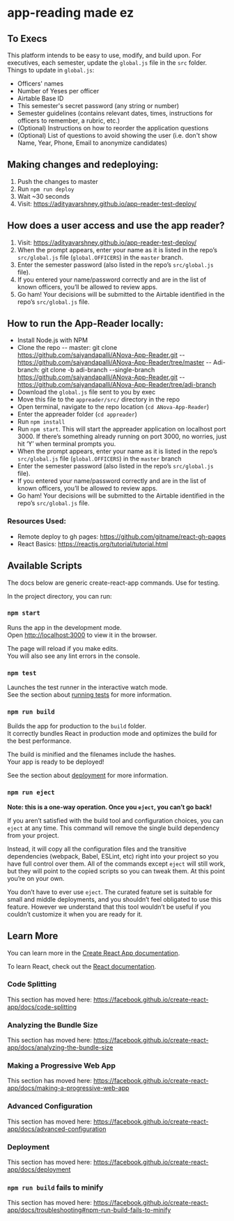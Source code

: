 # app-reading made ez

## To Execs
This platform intends to be easy to use, modify, and build upon. For executives, each semester, update the `global.js` file in the `src` folder. Things to update in `global.js`:
- Officers' names
- Number of Yeses per officer
- Airtable Base ID
- This semester's secret password (any string or number)
- Semester guidelines (contains relevant dates, times, instructions for officers to remember, a rubric, etc.)
- (Optional) Instructions on how to reorder the application questions
- (Optional) List of questions to avoid showing the user (i.e. don't show Name, Year, Phone, Email to anonymize candidates)

## Making changes and redeploying:
1. Push the changes to master
2. Run `npm run deploy`
3. Wait ~30 seconds
4. Visit: https://adityavarshney.github.io/app-reader-test-deploy/

## How does a user access and use the app reader?
1. Visit: https://adityavarshney.github.io/app-reader-test-deploy/
2. When the prompt appears, enter your name as it is listed in the repo’s `src/global.js` file (`global.OFFICERS`) in the `master` branch.
3. Enter the semester password (also listed in the repo’s `src/global.js` file).
4. If you entered your name/password correctly and are in the list of known officers, you’ll be allowed to review apps.
5. Go ham! Your decisions will be submitted to the Airtable identified in the repo’s `src/global.js` file.

## How to run the App-Reader locally:
- Install Node.js with NPM
- Clone the repo
-- master: git clone https://github.com/saiyandapalli/ANova-App-Reader.git 
-- https://github.com/saiyandapalli/ANova-App-Reader/tree/master
-- Adi-branch: git clone -b adi-branch --single-branch https://github.com/saiyandapalli/ANova-App-Reader.git
-- https://github.com/saiyandapalli/ANova-App-Reader/tree/adi-branch
- Download the `global.js` file sent to you by exec
- Move this file to the `appreader/src/` directory in the repo
- Open terminal, navigate to the repo location (`cd ANova-App-Reader`)
- Enter the appreader folder (`cd appreader`)
- Run `npm install`
- Run `npm start`. This will start the appreader application on localhost port 3000. If there’s something already running on port 3000, no worries, just hit ‘Y’ when terminal prompts you.
- When the prompt appears, enter your name as it is listed in the repo’s `src/global.js` file (`global.OFFICERS`) in the `master` branch
- Enter the semester password (also listed in the repo’s `src/global.js` file).
- If you entered your name/password correctly and are in the list of known officers, you’ll be allowed to review apps.
- Go ham! Your decisions will be submitted to the Airtable identified in the repo’s `src/global.js` file.

### Resources Used:
- Remote deploy to gh pages: https://github.com/gitname/react-gh-pages
- React Basics: https://reactjs.org/tutorial/tutorial.html

## Available Scripts

The docs below are generic create-react-app commands. Use for testing. 

In the project directory, you can run:

### `npm start`

Runs the app in the development mode.<br />
Open [http://localhost:3000](http://localhost:3000) to view it in the browser.

The page will reload if you make edits.<br />
You will also see any lint errors in the console.

### `npm test`

Launches the test runner in the interactive watch mode.<br />
See the section about [running tests](https://facebook.github.io/create-react-app/docs/running-tests) for more information.

### `npm run build`

Builds the app for production to the `build` folder.<br />
It correctly bundles React in production mode and optimizes the build for the best performance.

The build is minified and the filenames include the hashes.<br />
Your app is ready to be deployed!

See the section about [deployment](https://facebook.github.io/create-react-app/docs/deployment) for more information.

### `npm run eject`

**Note: this is a one-way operation. Once you `eject`, you can’t go back!**

If you aren’t satisfied with the build tool and configuration choices, you can `eject` at any time. This command will remove the single build dependency from your project.

Instead, it will copy all the configuration files and the transitive dependencies (webpack, Babel, ESLint, etc) right into your project so you have full control over them. All of the commands except `eject` will still work, but they will point to the copied scripts so you can tweak them. At this point you’re on your own.

You don’t have to ever use `eject`. The curated feature set is suitable for small and middle deployments, and you shouldn’t feel obligated to use this feature. However we understand that this tool wouldn’t be useful if you couldn’t customize it when you are ready for it.

## Learn More

You can learn more in the [Create React App documentation](https://facebook.github.io/create-react-app/docs/getting-started).

To learn React, check out the [React documentation](https://reactjs.org/).

### Code Splitting

This section has moved here: https://facebook.github.io/create-react-app/docs/code-splitting

### Analyzing the Bundle Size

This section has moved here: https://facebook.github.io/create-react-app/docs/analyzing-the-bundle-size

### Making a Progressive Web App

This section has moved here: https://facebook.github.io/create-react-app/docs/making-a-progressive-web-app

### Advanced Configuration

This section has moved here: https://facebook.github.io/create-react-app/docs/advanced-configuration

### Deployment

This section has moved here: https://facebook.github.io/create-react-app/docs/deployment

### `npm run build` fails to minify

This section has moved here: https://facebook.github.io/create-react-app/docs/troubleshooting#npm-run-build-fails-to-minify
